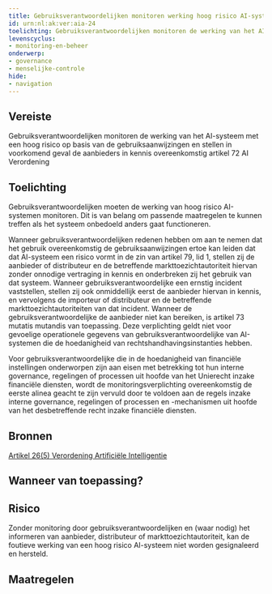 ```yaml
---
title: Gebruiksverantwoordelijken monitoren werking hoog risico AI-systeem
id: urn:nl:ak:ver:aia-24
toelichting: Gebruiksverantwoordelijken monitoren de werking van het AI-systeem met een hoog risico op basis van de gebruiksaanwijzingen en stellen in voorkomend geval de aanbieders in kennis overeenkomstig artikel 72 AI Verordening
levenscyclus:
- monitoring-en-beheer
onderwerp:
- governance
- menselijke-controle
hide:
- navigation
---
```


<!-- tags no-search no-onderwerp no-rol no-levenscyclus -->
## Vereiste

Gebruiksverantwoordelijken monitoren de werking van het AI-systeem met een hoog risico op basis van de gebruiksaanwijzingen en stellen in voorkomend geval de aanbieders in kennis overeenkomstig artikel 72 AI Verordening

## Toelichting

Gebruiksverantwoordelijken moeten de werking van hoog risico AI-systemen monitoren.
Dit is van belang om passende maatregelen te kunnen treffen als het systeem onbedoeld anders gaat functioneren.
 
Wanneer gebruiksverantwoordelijken redenen hebben om aan te nemen dat het gebruik overeenkomstig de gebruiksaanwijzingen ertoe kan leiden dat dat AI-systeem een risico vormt in de zin van artikel 79, lid 1, stellen zij de aanbieder of distributeur en de betreffende markttoezichtautoriteit hiervan zonder onnodige vertraging in kennis en onderbreken zij het gebruik van dat systeem.
Wanneer gebruiksverantwoordelijke een ernstig incident vaststellen, stellen zij ook onmiddellijk eerst de aanbieder hiervan in kennis, en vervolgens de importeur of distributeur en de betreffende markttoezichtautoriteiten van dat incident.
Wanneer de gebruiksverantwoordelijke de aanbieder niet kan bereiken, is artikel 73 mutatis mutandis van toepassing.
Deze verplichting geldt niet voor gevoelige operationele gegevens van gebruiksverantwoordelijke van AI-systemen die de hoedanigheid van rechtshandhavingsinstanties hebben.

Voor gebruiksverantwoordelijke die in de hoedanigheid van financiële instellingen onderworpen zijn aan eisen met betrekking tot hun interne governance, regelingen of processen uit hoofde van het Unierecht inzake financiële diensten, wordt de monitoringsverplichting overeenkomstig de eerste alinea geacht te zijn vervuld door te voldoen aan de regels inzake interne governance, regelingen of processen en -mechanismen uit hoofde van het desbetreffende recht inzake financiële diensten.

## Bronnen

[Artikel 26(5) Verordening Artificiële Intelligentie](https://eur-lex.europa.eu/legal-content/NL/TXT/HTML/?uri=OJ:L_202401689#d1e4350-1-1)

## Wanneer van toepassing?


## Risico

Zonder monitoring door gebruiksverantwoordelijken en (waar nodig) het informeren van aanbieder, distributeur of markttoezichtautoriteit, kan de foutieve werking van een hoog risico AI-systeem niet worden gesignaleerd en hersteld.


## Maatregelen

<!-- list_maatregelen vereiste/aia-24-gebruiksverantwoordelijken-monitoren-werking no-search no-onderwerp no-rol no-levenscyclus -->
